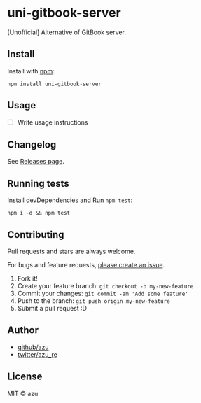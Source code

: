 # uni-gitbook-server

[Unofficial] Alternative of GitBook server.

## Install

Install with [npm](https://www.npmjs.com/):

    npm install uni-gitbook-server

## Usage

- [ ] Write usage instructions

## Changelog

See [Releases page](https://github.com/azu/uni-gitbook-server/releases).

## Running tests

Install devDependencies and Run `npm test`:

    npm i -d && npm test

## Contributing

Pull requests and stars are always welcome.

For bugs and feature requests, [please create an issue](https://github.com/azu/uni-gitbook-server/issues).

1. Fork it!
2. Create your feature branch: `git checkout -b my-new-feature`
3. Commit your changes: `git commit -am 'Add some feature'`
4. Push to the branch: `git push origin my-new-feature`
5. Submit a pull request :D

## Author

- [github/azu](https://github.com/azu)
- [twitter/azu_re](https://twitter.com/azu_re)

## License

MIT © azu
